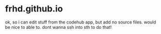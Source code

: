 frhd.github.io
==============

ok, so i can edit stuff from the codehub app, but add no source files. would be nice to able to. dont wanna ssh into sth to do that!